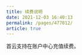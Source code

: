 ```yaml
---
title: 续费说明
date: 2021-12-03 16:40:13
permalink: /pages/477012/
article: true
---
```


首云支持在账户中心充值续费。

